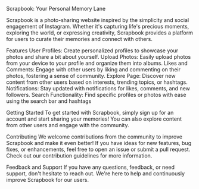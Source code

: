 Scrapbook: Your Personal Memory Lane

Scrapbook is a photo-sharing website inspired by the simplicity and social engagement of Instagram. Whether it's capturing life's precious moments, exploring the world, or expressing creativity, Scrapbook provides a platform for users to curate their memories and connect with others.


Features
User Profiles: Create personalized profiles to showcase your photos and share a bit about yourself.
Upload Photos: Easily upload photos from your device to your profile and organize them into albums.
Likes and Comments: Engage with other users by liking and commenting on their photos, fostering a sense of community.
Explore Page: Discover new content from other users based on interests, trending topics, or hashtags.
Notifications: Stay updated with notifications for likes, comments, and new followers.
Search Functionality: Find specific profiles or photos with ease using the search bar and hashtags

Getting Started
To get started with Scrapbook, simply sign up for an account and start sharing your memories! You can also explore content from other users and engage with the community.

Contributing
We welcome contributions from the community to improve Scrapbook and make it even better! If you have ideas for new features, bug fixes, or enhancements, feel free to open an issue or submit a pull request. Check out our contribution guidelines for more information.

Feedback and Support
If you have any questions, feedback, or need support, don't hesitate to reach out. We're here to help and continuously improve Scrapbook for our users.
